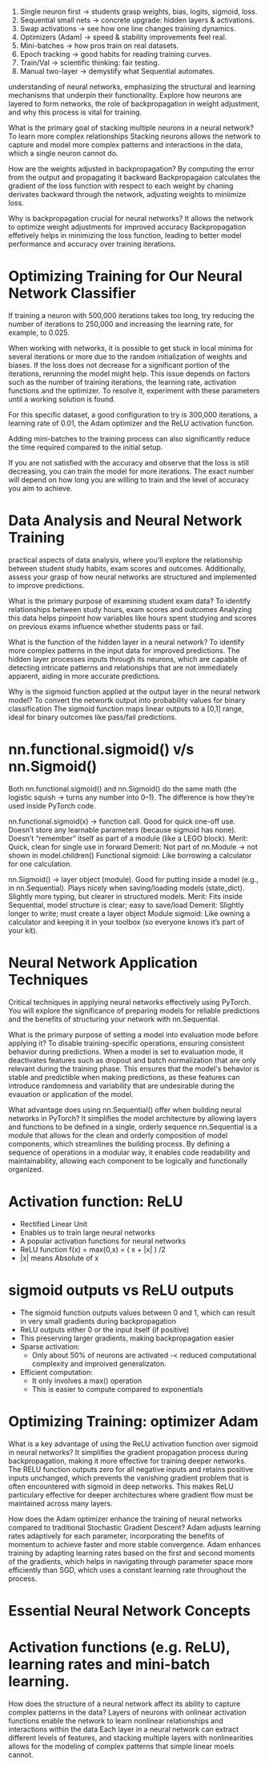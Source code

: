 1. Single neuron first → students grasp weights, bias, logits, sigmoid, loss.
2. Sequential small nets → concrete upgrade: hidden layers & activations.
3. Swap activations → see how one line changes training dynamics.
4. Optimizers (Adam) → speed & stability improvements feel real.
5. Mini-batches → how pros train on real datasets.
6. Epoch tracking → good habits for reading training curves.
7. Train/Val → scientific thinking: fair testing.
8. Manual two-layer → demystify what Sequential automates.

 understanding of neural networks, emphasizing the structural and learning mechanisms that underpin their functionality. Explore how neurons are layered to form networks, the role of backpropagation in weight adjustment, and why this process is vital for training.

 What is the primary goal of stacking multiple neurons in a neural network?
 To learn more complex relationships
 Stacking neurons allows the network to capture and model more complex patterns and interactions in the data, which a single neuron cannot do.

 How are the weights adjusted in backpropagation?
 By computing the error from the output and propagating it backward
 Backpropagaion calculates the gradient of the loss function with respect to each weight by chaning derivates backward through the network, adjusting weights to miniimize loss.

 Why is backpropagation crucial for neural networks?
 It allows the network to optimize weight adjustments for improved accuracy
 Backpropagation effetively helps in minimizing the loss function, leading to better model performance and accuracy over training iterations.
 
 # Optimizing Training for Our Neural Network Classifier
If training a neuron with 500,000 iterations takes too long, try reducing the number of iterations to 250,000 and increasing the learning rate, for example, to 0.025.

When working with networks, it is possible to get stuck in local minima for several iterations or more due to the random initialization of weights and biases. If the loss does not decrease for a significant portion of the iterations, rerunning the model might help. This issue depends on factors such as the number of training iterations, the learning rate, activation functions and the optimizer. To resolve it, experiment with these parameters until a working solution is found.

For this specific dataset, a good configuration to try is 300,000 iterations, a learning rate of 0.01, the Adam optimizer and the ReLU activation function.

Adding mini-batches to the training process can also significantly reduce the time required compared to the initial setup.

If you are not satisfied with the accuracy and observe that the loss is still decreasing, you can train the model for more iterations. The exact number will depend on how long you are willing to train and the level of accuracy you aim to achieve.


# Data Analysis and Neural Network Training
practical aspects of data analysis, where you'll explore the relationship between student study habits, exam scores and outcomes. Additionally, assess your grasp of how neural networks are structured and implemented to improve predictions. 

What is the primary purpose of examining student exam data?
To identify relationships between study hours, exam scores and outcomes
Analyzing this data helps pinpoint how variables like hours spent studying and scores on previous exams influence whether students pass or fail.

What is the function of the hidden layer in a neural network?
To identify more complex patterns in the input data for improved predictions.
The hidden layer processes inputs through its neurons, which are capable of detecting intricate patterns and relationships that are not immediately apparent, aiding in more accurate predictions.

Why is the sigmoid function applied at the output layer in the neural network model?
To convert the networtk output into probability values for binary classification
The sigmoid function maps linear outputs to a [0,1] range, ideal for binary outcomes like pass/fail predictions.


# nn.functional.sigmoid() v/s nn.Sigmoid()
Both nn.functional.sigmoid() and nn.Sigmoid() do the same math (the logistic squish → turns any number into 0–1).
The difference is how they’re used inside PyTorch code.

nn.functional.sigmoid(x) → function call.
    Good for quick one-off use.
    Doesn’t store any learnable parameters (because sigmoid has none).
    Doesn’t “remember” itself as part of a module (like a LEGO block).
    Merit: Quick, clean for single use in forward
    Demerit: Not part of nn.Module → not shown in model.children()
    Functional sigmoid: Like borrowing a calculator for one calculation.


nn.Sigmoid() → layer object (module).
    Good for putting inside a model (e.g., in nn.Sequential).
    Plays nicely when saving/loading models (state_dict).
    Slightly more typing, but clearer in structured models.
    Merit: Fits inside Sequential, model structure is clear; easy to save/load
    Demerit: Slightly longer to write; must create a layer object
    Module sigmoid: Like owning a calculator and keeping it in your toolbox (so everyone knows it’s part of your kit).


# Neural Network Application Techniques
Critical techniques in applying neural networks effectively using PyTorch. You will explore the significance of preparing models for reliable predictions and the benefits of structuring your network with nn.Sequential.

What is the primary purpose of setting a model into evaluation mode before applying it?
To disable training-specific operations, ensuring consistent behavior during predictions.
When a model is set to evaluation mode, it deactivates features such as dropout and batch normalization that are only relevant during the training phase. This ensures that the model's behavior is stable and predictible when making predictions, as these features can introduce randomness and variability that are undesirable during the evauation or application of the model.


What advantage does using nn.Sequential() offer when building neural networks in PyTorch?
It simplifies the model architecture by allowing layers and functions to be defined in a single, orderly sequence
nn.Sequential is a module that allows for the clean and orderly composition of model components, which streamlines the building process.
By defining a sequence of operations in a modular way, it enables code readability and maintainability, allowing each component to be logically and functionally organized.

# Activation function: ReLU
- Rectified Linear Unit
- Enables us to train large neural networks
- A popular activation functions for neural networks
- ReLU function f(x) = max(0,x) = ( x + |x| ) /2 
- |x| means Absolute of x

# sigmoid outputs vs ReLU outputs
- The sigmoid function outputs values between 0 and 1, which can result in very small gradients during backpropagation
- ReLU outputs either 0 or the input itself (if positive)
- This preserving larger gradients, making backpropagation easier
- Sparse activation:
  - Only about 50% of neurons are activated -< reduced computational complexity and improived generalizaton.
- Efficient computation:
  - It only involves a max() operation
  - This is easier to compute compared to exponentials


# Optimizing Training: optimizer Adam
What is a key advantage of using the ReLU activation function over sigmoid in neural networks?
It simplifies the gradient propagation process during backpropagation, making it more effective for training deeper networks.
The RELU function outputs zero for all negative inputs and retains positive inputs unchanged, which prevents the vanishing gradient problem that is often encountered with sigmoid in deep networks. This makes ReLU particulary effective for deeper architectures where gradient flow must be maintained across many layers.


How does the Adam optimizer enhance the training of neural networks compared to traditional Stochastic Gradient Descent?
Adam adjusts learning rates adaptively for each parameter, incorporating the benefits of momentum to achieve faster and more stable convergence.
Adam enhances training by adapting learning rates based on the first and second moments of the gradients, which helps in navigating through parameter space
more efficiently than SGD, which uses a constant learning rate throughout the process.



# Essential Neural Network Concepts
# Activation functions (e.g. ReLU), learning rates and mini-batch learning.

How does the structure of a neural network affect its ability to capture complex patterns in the data?
Layers of neurons with onlinear activation functions enable the network to learn nonlinear relationships and interactions within the data
Each layer in a neural network can extract different levels of features, and stacking multiple layers with nonlinearities allows for the modeling of complex patterns that simple linear moels cannot.


